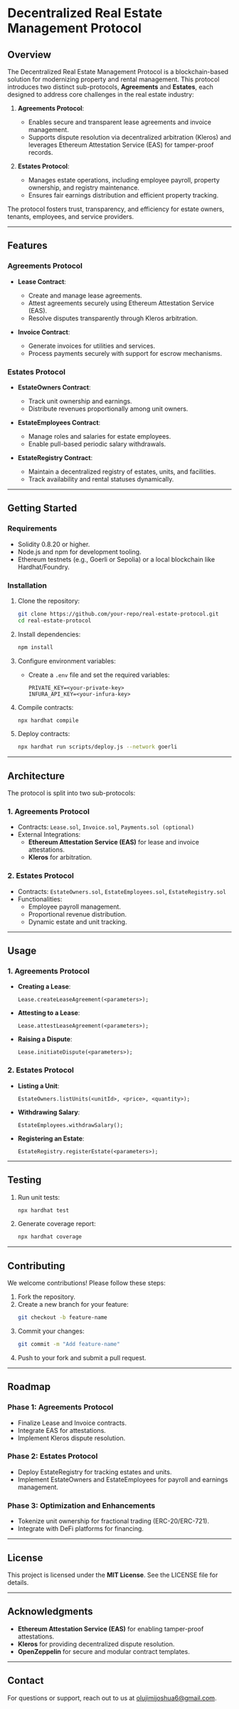# **Decentralized Real Estate Management Protocol**

## **Overview**

The Decentralized Real Estate Management Protocol is a blockchain-based solution for modernizing property and rental management. This protocol introduces two distinct sub-protocols, **Agreements** and **Estates**, each designed to address core challenges in the real estate industry:

1. **Agreements Protocol**:  
   - Enables secure and transparent lease agreements and invoice management.
   - Supports dispute resolution via decentralized arbitration (Kleros) and leverages Ethereum Attestation Service (EAS) for tamper-proof records.

2. **Estates Protocol**:  
   - Manages estate operations, including employee payroll, property ownership, and registry maintenance.
   - Ensures fair earnings distribution and efficient property tracking.

The protocol fosters trust, transparency, and efficiency for estate owners, tenants, employees, and service providers.

---

## **Features**

### **Agreements Protocol**
- **Lease Contract**:
  - Create and manage lease agreements.
  - Attest agreements securely using Ethereum Attestation Service (EAS).
  - Resolve disputes transparently through Kleros arbitration.
  
- **Invoice Contract**:
  - Generate invoices for utilities and services.
  - Process payments securely with support for escrow mechanisms.

### **Estates Protocol**
- **EstateOwners Contract**:
  - Track unit ownership and earnings.
  - Distribute revenues proportionally among unit owners.

- **EstateEmployees Contract**:
  - Manage roles and salaries for estate employees.
  - Enable pull-based periodic salary withdrawals.

- **EstateRegistry Contract**:
  - Maintain a decentralized registry of estates, units, and facilities.
  - Track availability and rental statuses dynamically.

---

## **Getting Started**

### **Requirements**
- Solidity 0.8.20 or higher.
- Node.js and npm for development tooling.
- Ethereum testnets (e.g., Goerli or Sepolia) or a local blockchain like Hardhat/Foundry.

### **Installation**
1. Clone the repository:
   ```bash
   git clone https://github.com/your-repo/real-estate-protocol.git
   cd real-estate-protocol
   ```

2. Install dependencies:
   ```bash
   npm install
   ```

3. Configure environment variables:
   - Create a `.env` file and set the required variables:
     ```
     PRIVATE_KEY=<your-private-key>
     INFURA_API_KEY=<your-infura-key>
     ```

4. Compile contracts:
   ```bash
   npx hardhat compile
   ```

5. Deploy contracts:
   ```bash
   npx hardhat run scripts/deploy.js --network goerli
   ```

---

## **Architecture**

The protocol is split into two sub-protocols:

### **1. Agreements Protocol**
   - Contracts: `Lease.sol`, `Invoice.sol`, `Payments.sol (optional)`
   - External Integrations:
     - **Ethereum Attestation Service (EAS)** for lease and invoice attestations.
     - **Kleros** for arbitration.

### **2. Estates Protocol**
   - Contracts: `EstateOwners.sol`, `EstateEmployees.sol`, `EstateRegistry.sol`
   - Functionalities:
     - Employee payroll management.
     - Proportional revenue distribution.
     - Dynamic estate and unit tracking.

---

## **Usage**

### **1. Agreements Protocol**
- **Creating a Lease**:
  ```solidity
  Lease.createLeaseAgreement(<parameters>);
  ```

- **Attesting to a Lease**:
  ```solidity
  Lease.attestLeaseAgreement(<parameters>);
  ```

- **Raising a Dispute**:
  ```solidity
  Lease.initiateDispute(<parameters>);
  ```

### **2. Estates Protocol**
- **Listing a Unit**:
  ```solidity
  EstateOwners.listUnits(<unitId>, <price>, <quantity>);
  ```

- **Withdrawing Salary**:
  ```solidity
  EstateEmployees.withdrawSalary();
  ```

- **Registering an Estate**:
  ```solidity
  EstateRegistry.registerEstate(<parameters>);
  ```

---

## **Testing**

1. Run unit tests:
   ```bash
   npx hardhat test
   ```

2. Generate coverage report:
   ```bash
   npx hardhat coverage
   ```

---

## **Contributing**

We welcome contributions! Please follow these steps:
1. Fork the repository.
2. Create a new branch for your feature:
   ```bash
   git checkout -b feature-name
   ```
3. Commit your changes:
   ```bash
   git commit -m "Add feature-name"
   ```
4. Push to your fork and submit a pull request.

---

## **Roadmap**

### **Phase 1: Agreements Protocol**
- Finalize Lease and Invoice contracts.
- Integrate EAS for attestations.
- Implement Kleros dispute resolution.

### **Phase 2: Estates Protocol**
- Deploy EstateRegistry for tracking estates and units.
- Implement EstateOwners and EstateEmployees for payroll and earnings management.

### **Phase 3: Optimization and Enhancements**
- Tokenize unit ownership for fractional trading (ERC-20/ERC-721).
- Integrate with DeFi platforms for financing.

---

## **License**

This project is licensed under the **MIT License**. See the LICENSE file for details.

---

## **Acknowledgments**

- **Ethereum Attestation Service (EAS)** for enabling tamper-proof attestations.
- **Kleros** for providing decentralized dispute resolution.
- **OpenZeppelin** for secure and modular contract templates.

---

## **Contact**

For questions or support, reach out to us at [olujimijoshua6@gmail.com](mailto:olujimijoshua6@gmail.com).
